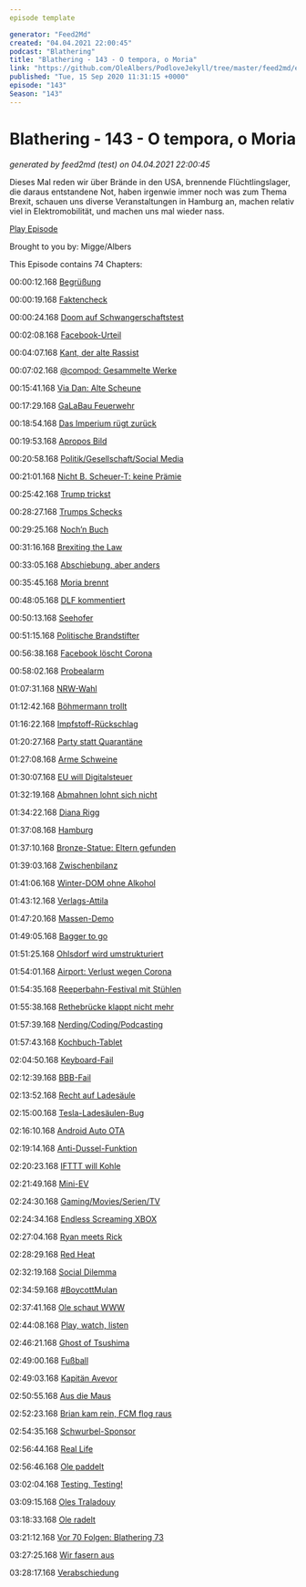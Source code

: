 ```yaml
---
episode template

generator: "Feed2Md"
created: "04.04.2021 22:00:45"
podcast: "Blathering"
title: "Blathering - 143 - O tempora, o Moria"
link: "https://github.com/OleAlbers/PodloveJekyll/tree/master/feed2md/example/export/seasons/5/2020/9/Blathering - 143 - O tempora, o Moria.md"
published: "Tue, 15 Sep 2020 11:31:15 +0000"
episode: "143"
Season: "143"
---
```


# Blathering - 143 - O tempora, o Moria
_generated by feed2md (test) on 04.04.2021 22:00:45_

Dieses Mal reden wir über Brände in den USA, brennende Flüchtlingslager, die daraus entstandene Not, haben irgenwie immer noch was zum Thema Brexit, schauen uns diverse Veranstaltungen in Hamburg an, machen relativ viel in Elektromobilität, und machen uns mal wieder nass.

[Play Episode](https://www.blathering.de/podlove/file/1335/s/feed/c/mp3/blathering_143.mp3)

Brought to you by: Migge/Albers

This Episode contains 74 Chapters:


00:00:12.168 [Begrüßung]()

00:00:19.168 [Faktencheck]()

00:00:24.168 [Doom auf Schwangerschaftstest](https://twitter.com/tomwarren/status/1302913385764458498)

00:02:08.168 [Facebook-Urteil](https://www.heise.de/newsticker/meldung/Facebook-muss-Konto-von-verstorbener-Tochter-fuer-Eltern-oeffnen-4888695.html)

00:04:07.168 [Kant, der alte Rassist](http://einschlafen-podcast.de/podcast/ep-473-streaks-und-kant/?t=48%3A48)

00:07:02.168 [@compod: Gesammelte Werke](https://twitter.com/search?q=(from%3Acompod)%20(%40blathering_pod)%20until%3A2020-09-15%20since%3A2020-09-07&src=typed_query&f=live)

00:15:41.168 [Via Dan: Alte Scheune](https://www.ndr.de/nachrichten/niedersachsen/oldenburg_ostfriesland/Alte-Scheune-Polizei-ermittelt-in-Todesfaellen,moormerland132.html)

00:17:29.168 [GaLaBau Feuerwehr](https://twitter.com/tmigge/status/1304309330116784128)

00:18:54.168 [Das Imperium rügt zurück](https://www.rnd.de/politik/vorganger-baum-rugt-seehofer-in-taz-debatte-hat-die-fassung-verloren-GEY56WLZRBHF7KB2NJGTJXIQKM.html)

00:19:53.168 [Apropos Bild](https://www.90min.de/posts/hsv-neues-altes-im-fall-jatta)

00:20:58.168 [Politik/Gesellschaft/Social Media]()

00:21:01.168 [Nicht B. Scheuer-T: keine Prämie](https://www.deutschlandfunk.de/der-tag-und-taeglich-gruesst-die-auto-kaufpraemie.3415.de.html?dram:article_id=483783)

00:25:42.168 [Trump trickst](https://taz.de/Abkommen-mit-US-Vermittlung/!5708098/)

00:28:27.168 [Trumps Schecks](https://www.tagesschau.de/ausland/trump-oesterreicher-101.html)

00:29:25.168 [Noch’n Buch](https://www.newyorker.com/news/daily-comment/bob-woodward-on-a-nightmare-presidency)

00:31:16.168 [Brexiting the Law](https://www.tagesschau.de/ausland/brexit-binnenmarktgesetz-101.html)

00:33:05.168 [Abschiebung, aber anders](https://www.tagesschau.de/ausland/kolesnikowa-russland-belarus-103.html)

00:35:45.168 [Moria brennt](https://www.tagesschau.de/ausland/brand-moria-101.html)

00:48:05.168 [DLF kommentiert](https://threadreaderapp.com/thread/1304828408682119168.html)

00:50:13.168 [Seehofer](https://twitter.com/ardenthistorian/status/1303632593330548737)

00:51:15.168 [Politische Brandstifter](https://twitter.com/egavactip/status/1304193718925361153)

00:56:38.168 [Facebook löscht Corona](https://www.tagesschau.de/faktenfinder/facebook-fakenews-109.html)

00:58:02.168 [Probealarm](https://www.tagesschau.de/inland/warntag-111.html)

01:07:31.168 [NRW-Wahl](https://www.tagesschau.de/inland/nrw-kommunalwahl-analyse-101.html)

01:12:42.168 [Böhmermann trollt](https://twitter.com/SDullien/status/1304382392338190336)

01:16:22.168 [Impfstoff-Rückschlag](https://www.derstandard.at/story/2000119921806/impfstoffstudie-pausiert-neue-vermutungen-ueber-nebenwirkungen)

01:20:27.168 [Party statt Quarantäne](https://www.br.de/nachrichten/bayern/garmisch-partenkirchen-54-corona-infektionen-nach-bar-besuchen,SALvXYT)

01:27:08.168 [Arme Schweine](https://www.tagesschau.de/wirtschaft/schweinepest-brandenburg-import-china-101.html)

01:30:07.168 [EU will Digitalsteuer](https://www.golem.de/news/google-amazon-facebook-eu-komission-will-eigene-digitalsteuer-einfuehren-2009-150826.html)

01:32:19.168 [Abmahnen lohnt sich nicht](https://www.golem.de/news/bundestag-neue-regeln-gegen-abmahnmissbrauch-verabschiedet-2009-150810.html)

01:34:22.168 [Diana Rigg](https://de.wikipedia.org/wiki/Diana_Rigg)

01:37:08.168 [Hamburg]()

01:37:10.168 [Bronze-Statue: Eltern gefunden](https://www.mopo.de/hamburg/illegale-bronze-statue-am-roedingsmarkt-raetsel-um-die-herkunft-gelueftet-37325180)

01:39:03.168 [Zwischenbilanz](https://www.hamburg.de/bsb/pressemitteilungen/14296912/2020-09-09-bsb-zwischenbilanz-vier-wochen-unterricht/)

01:41:06.168 [Winter-DOM ohne Alkohol](https://www.ndr.de/fernsehen/sendungen/hamburg_journal/Trotz-Corona-Winterdom-darf-stattfinden,hamj99830.html)

01:43:12.168 [Verlags-Attila](https://www.mopo.de/hamburg/eklat-im-traditions-verlag-kampfsportler-als-boss-vorgestellt---dann-wird-s-turbulent-37323222)

01:47:20.168 [Massen-Demo](https://twitter.com/PolizeiHamburg/status/1304755959571546112)

01:49:05.168 [Bagger to go](https://www.ndr.de/fernsehen/sendungen/hamburg_journal/Auktionshaus-versteigert-Braunkohlebagger,hamj99888.html)

01:51:25.168 [Ohlsdorf wird umstrukturiert](https://www.ndr.de/fernsehen/sendungen/hamburg_journal/Ohlsdorfer-Friedhof-soll-mehr-zum-Park-werden,hamj99942.html)

01:54:01.168 [Airport: Verlust wegen Corona](https://hamburg1.de/nachrichten/46148/Flughafen_rechnet_mit_Millionenverlusten.html)

01:54:35.168 [Reeperbahn-Festival mit Stühlen](https://hamburg1.de/nachrichten/46170/Vorbereitungen_fuer_das_Reeperbahn_Festival.html)

01:55:38.168 [Rethebrücke klappt nicht mehr](https://hamburg1.de/nachrichten/46157/Sonderbetrieb_der_Rethebruecke_ausgesetzt.html)

01:57:39.168 [Nerding/Coding/Podcasting]()

01:57:43.168 [Kochbuch-Tablet](https://twitter.com/stammtischphilo/status/1303455716468981761)

02:04:50.168 [Keyboard-Fail](https://pcsupport.lenovo.com/vn/en/products/laptops-and-netbooks/100-series/100s-11iby/downloads/ds104613)

02:12:39.168 [BBB-Fail](https://github.com/bigbluebutton/bigbluebutton/issues/8951)

02:13:52.168 [Recht auf Ladesäule](https://www.golem.de/news/wohnungseigentumsgesetz-anspruch-auf-private-ladestelle-kommt-im-november-2009-150753.html)

02:15:00.168 [Tesla-Ladesäulen-Bug](https://www.golem.de/news/softwarefehler-andere-marken-laden-gratis-an-teslas-superchargern-2009-150830.html)

02:16:10.168 [Android Auto OTA](https://www.chip.de/news/Android-Auto-App-bekommt-mit-Android-11-eine-langersehnte-Verbesserung_182931803.html)

02:19:14.168 [Anti-Dussel-Funktion](https://twitter.com/tmigge/status/1304299294003007488)

02:20:23.168 [IFTTT will Kohle](https://www.theverge.com/2020/9/10/21430265/ifttt-pro-subscriptions-free-controversy)

02:21:49.168 [Mini-EV](https://www.theguardian.com/world/2020/sep/11/ami-the-tiny-cube-on-wheels-that-french-14-year-olds-can-drive)

02:24:30.168 [Gaming/Movies/Serien/TV]()

02:24:34.168 [Endless Screaming XBOX](https://twitter.com/stammtischphilo/status/1303666992017223686)

02:27:04.168 [Ryan meets Rick](https://twitter.com/VancityReynolds/status/1303687095492505600)

02:28:29.168 [Red Heat](https://de.wikipedia.org/wiki/Red_Heat)

02:32:19.168 [Social Dilemma](https://twitter.com/stammtischphilo/status/1304464200786489345)

02:34:59.168 [#BoycottMulan](https://todon.nl/@amnestyjugend/104858682202271659)

02:37:41.168 [Ole schaut WWW](https://twitter.com/stammtischphilo/status/1304832793520865281)

02:44:08.168 [Play, watch, listen](https://podcasts.apple.com/us/podcast/play-watch-listen/id1492391341)

02:46:21.168 [Ghost of Tsushima](https://twitter.com/stammtischphilo/status/1303974644425396224)

02:49:00.168 [Fußball]()

02:49:03.168 [Kapitän Avevor](https://www.fcstpauli.com/news/christopher-avevor-ueber-die-wahl-zum-kapitaen-verantwortung-und-das-pokalspiel-in-elversberg/)

02:50:55.168 [Aus die Maus](https://www.fcstpauli.com/news/der-fc-st-pauli-verliert-in-elversberg-und-scheidet-frueh-im-dfb-pokal-aus/)

02:52:23.168 [Brian kam rein, FCM flog raus](https://www.kicker.de/4660466/ticker/1-fc-magdeburg/sv-darmstadt-98)

02:54:35.168 [Schwurbel-Sponsor](https://twitter.com/tmigge/status/1304355088404811776)

02:56:44.168 [Real Life]()

02:56:46.168 [Ole paddelt](https://twitter.com/stammtischphilo/status/1305511845067976706)

03:02:04.168 [Testing, Testing!](https://twitter.com/tmigge/status/1304767594902302720)

03:09:15.168 [Oles Traladouy](https://twitter.com/stammtischphilo/status/1303660661302611970)

03:18:33.168 [Ole radelt](https://twitter.com/stammtischphilo/status/1305158231648542723)

03:21:12.168 [Vor 70 Folgen: Blathering 73](https://www.blathering.de/2019/04/blathering-073-mit-perfekten-uebergaengen-geschickt-in-den-april/)

03:27:25.168 [Wir fasern aus](https://www.youtube.com/watch?v=C-Ck1iSfHDE)

03:28:17.168 [Verabschiedung]()


